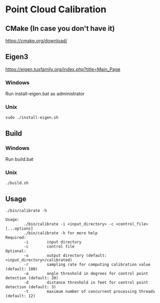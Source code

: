 # Point Cloud Calibration

## CMake (In case you don't have it)

https://cmake.org/download/

## Eigen3

https://eigen.tuxfamily.org/index.php?title=Main_Page

### Windows

Run install-eigen.bat as administrator

### Unix

```console
sudo ./install-eigen.sh
```

## Build

### Windows

Run build.bat

### Unix

```console
./build.sh
```

## Usage

```console
./bin/calibrate -h
```

```raw
Usage:
        ./bin/calibrate -i <input_directory> -c <control_file> [...options]
        ./bin/calibrate -h for more help
Required:
        -i        input directory
        -c        control file
Optional:
        -o        output directory (default: <input_directory>/calibrated)
        -r        sampling rate for computing calibration value (default: 100)
        -a        angle threshold in degrees for control point detection (default: 20)
        -d        distance threshold in feet for control point detection (default: 3)
        -t        maximum number of concurrent processing threads (default: 12)
```
